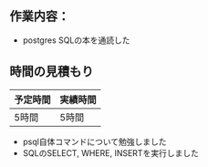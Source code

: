 ## 作業内容：
* postgres SQLの本を通読した
## 時間の見積もり
予定時間 | 実績時間
-- | --
5時間 | 5時間

* psql自体コマンドについて勉強しました
* SQLのSELECT, WHERE, INSERTを実行しました
